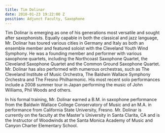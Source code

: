 ```yaml
---
title: Tim Dolinar
date: 2018-01-23 19:22:00 Z
position: Adjunct Faculty, Saxophone
---
```


Tim Dolinar is emerging as one of his generations most versatile and sought after saxophonists. Equally capable in both the classical and jazz language, Mr. Dolinar has toured various cities in Germany and Italy as both an ensemble member and featured soloist with the Cleveland Youth Wind Symphony. He was a founding member and performer with various saxophone quartets, including the Northcoast Saxophone Quartet, the Cleveland Saxophone Quartet and the Common Ground Saxophone Quartet. Mr. Dolinar has also performed with numerous orchestras, such as The Cleveland Institute of Music Orchestra, The Baldwin Wallace Symphony Orchestra and The Fresno Philharmonic. His most recent solo performances include a 2008 summer tour in Japan performing the music of John Williams, Phil Woods and others.

In his formal training, Mr. Dolinar earned a B.M. in saxophone performance from the Baldwin Wallace College Conservatory of Music and an M.A. in performance from California State University, Fresno. Mr. Dolinar is currently on the faculty at the Master's University in Santa Clarita, CA and is the Instructor of Woodwinds at the Santa Monica Academy of Music and Canyon Charter Elementary School.
